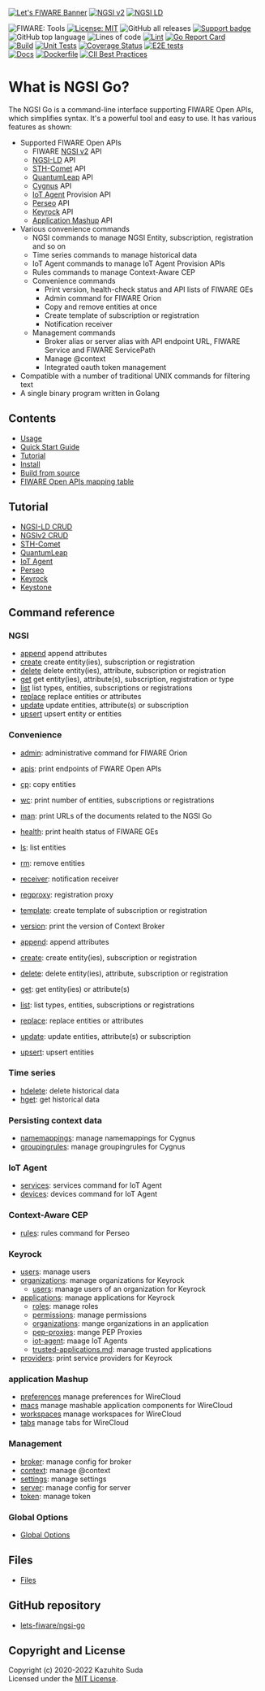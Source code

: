 [![Let's FIWARE Banner](https://raw.githubusercontent.com/lets-fiware/ngsi-go/gh-pages/img/lets-fiware-logo-non-free.png)](https://www.letsfiware.jp/)
[![NGSI v2](https://img.shields.io/badge/NGSI-v2-5dc0cf.svg)](https://fiware-ges.github.io/orion/api/v2/stable/)
[![NGSI LD](https://img.shields.io/badge/NGSI-LD-d6604d.svg)](https://www.etsi.org/deliver/etsi_gs/CIM/001_099/009/01.03.01_60/gs_cim009v010301p.pdf)

![FIWARE: Tools](https://nexus.lab.fiware.org/repository/raw/public/badges/chapters/deployment-tools.svg)
[![License: MIT](https://img.shields.io/github/license/lets-fiware/ngsi-go.svg)](https://opensource.org/licenses/MIT)
![GitHub all releases](https://img.shields.io/github/downloads/lets-fiware/ngsi-go/total)
[![Support badge](https://img.shields.io/badge/tag-fiware-orange.svg?logo=stackoverflow)](https://stackoverflow.com/questions/tagged/fiware+ngsi-go)
<br/>
![GitHub top language](https://img.shields.io/github/languages/top/lets-fiware/ngsi-go)
![Lines of code](https://img.shields.io/tokei/lines/github/lets-fiware/ngsi-go)
[![Lint](https://github.com/lets-fiware/ngsi-go/actions/workflows/lint.yml/badge.svg)](https://github.com/lets-fiware/ngsi-go/actions/workflows/lint.yml)
[![Go Report Card](https://goreportcard.com/badge/github.com/lets-fiware/ngsi-go)](https://goreportcard.com/report/github.com/lets-fiware/ngsi-go)
<br/>
[![Build](https://github.com/lets-fiware/ngsi-go/actions/workflows/build.yml/badge.svg)](https://github.com/lets-fiware/ngsi-go/actions/workflows/build.yml)
[![Unit Tests](https://github.com/lets-fiware/ngsi-go/actions/workflows/unit-test.yml/badge.svg)](https://github.com/lets-fiware/ngsi-go/actions/workflows/unit-test.yml)
[![Coverage Status](https://coveralls.io/repos/github/lets-fiware/ngsi-go/badge.svg?branch=main)](https://coveralls.io/github/lets-fiware/ngsi-go?branch=main)
[![E2E tests](https://github.com/lets-fiware/ngsi-go/actions/workflows/e2e-test.yml/badge.svg)](https://github.com/lets-fiware/ngsi-go/actions/workflows/e2e-test.yml)
<br/>
[![Docs](https://github.com/lets-fiware/ngsi-go/actions/workflows/docs.yml/badge.svg)](https://github.com/lets-fiware/ngsi-go/actions/workflows/docs.yml)
[![Dockerfile](https://github.com/lets-fiware/ngsi-go/actions/workflows/dockerfile.yml/badge.svg)](https://github.com/lets-fiware/ngsi-go/actions/workflows/dockerfile.yml)
[![CII Best Practices](https://bestpractices.coreinfrastructure.org/projects/4973/badge)](https://bestpractices.coreinfrastructure.org/projects/4973)

# What is NGSI Go?

The NGSI Go is a command-line interface supporting FIWARE Open APIs, which simplifies syntax.
It's a powerful tool and easy to use. It has various features as shown:

-   Supported FIWARE Open APIs
    -   FIWARE [NGSI v2](https://fiware-ges.github.io/orion/api/v2/stable/) API
    -   [NGSI-LD](https://www.etsi.org/deliver/etsi_gs/CIM/001_099/009/01.03.01_60/gs_cim009v010301p.pdf) API
    -   [STH-Comet](https://github.com/telefonicaid/fiware-sth-comet) API
    -   [QuantumLeap](https://github.com/orchestracities/ngsi-timeseries-api) API
    -   [Cygnus](https://github.com/telefonicaid/fiware-cygnus/blob/master/doc/cygnus-common/installation_and_administration_guide/management_interface_v1.md) API
    -   [IoT Agent](https://github.com/telefonicaid/iotagent-node-lib/blob/master/doc/apiary/iotagent.apib) Provision API
    -   [Perseo](https://github.com/telefonicaid/perseo-fe/blob/master/documentation/api.md) API
    -   [Keyrock](https://github.com/ging/fiware-idm/blob/master/apiary.apib) API
    -   [Application Mashup](https://github.com/Wirecloud/wirecloud/blob/develop/docs/restapi/applicationmashup.apib) API
-   Various convenience commands
    -   NGSI commands to manage NGSI Entity, subscription, registration and so on
    -   Time series commands to manage historical data
    -   IoT Agent commands to manage IoT Agent Provision APIs
    -   Rules commands to manage Context-Aware CEP
    -   Convenience commands
        -   Print version, health-check status and API lists of FIWARE GEs
        -   Admin command for FIWARE Orion
        -   Copy and remove entities at once
        -   Create template of subscription or registration
        -   Notification receiver
    -   Management commands
        -   Broker alias or server alias with API endpoint URL, FIWARE Service and FIWARE ServicePath
        -   Manage @context
        -   Integrated oauth token management
-   Compatible with a number of traditional UNIX commands for filtering text
-   A single binary program written in Golang

## Contents

-   [Usage](usage.md)
-   [Quick Start Guide](quick_start_guide.md)
-   [Tutorial](tutorial/index.md)
-   [Install](install.md)
-   [Build from source](build_source.md)
-   [FIWARE Open APIs mapping table](apis_mapping_table.md)

## Tutorial

-   [NGSI-LD CRUD](tutorial/ngsi-ld-crud.md)
-   [NGSIv2 CRUD](tutorial/ngsi-v2-crud.md)
-   [STH-Comet](tutorial/comet.md)
-   [QuantumLeap](tutorial/quantumleap.md)
-   [IoT Agent](tutorial/iot-agent.md)
-   [Perseo](tutorial/perseo.md)
-   [Keyrock](tutorial/keyrock.md)
-   [Keystone](tutorial/keystone.md)

## Command reference

### NGSI

-   [append](ngsi/append.md) append attributes
-   [create](ngsi/create.md) create entity(ies), subscription or registration
-   [delete](ngsi/delete.md) delete entity(ies), attribute, subscription or registration
-   [get](ngsi/get.md) get entity(ies), attribute(s), subscription, registration or type
-   [list](ngsi/list.md) list types, entities, subscriptions or registrations
-   [replace](ngsi/replace.md) replace entities or attributes
-   [update](ngsi/update.md) update entities, attribute(s) or subscription
-   [upsert](ngsi/upsert.md) upsert entity or entities

### Convenience

-   [admin](convenience/admin.md): administrative command for FIWARE Orion
-   [apis](convenience/apis.md): print endpoints of FWARE Open APIs
-   [cp](convenience/cp.md): copy entities
-   [wc](convenience/wc.md): print number of entities, subscriptions or registrations
-   [man](convenience/man.md): print  URLs of the documents related to the NGSI Go
-   [health](convenience/health.md): print health status of FIWARE GEs
-   [ls](convenience/ls.md): list entities
-   [rm](convenience/rm.md): remove entities
-   [receiver](convenience/receiver.md): notification receiver
-   [regproxy](convenience/regproxy.md): registration proxy
-   [template](convenience/template.md): create template of subscription or registration
-   [version](convenience/version.md): print the version of Context Broker

-   [append](ngsi/append.md): append attributes
-   [create](ngsi/create.md): create entity(ies), subscription or registration
-   [delete](ngsi/delete.md): delete entity(ies), attribute, subscription or registration
-   [get](ngsi/get.md): get entity(ies) or attribute(s)
-   [list](ngsi/list.md): list types, entities, subscriptions or registrations
-   [replace](ngsi/replace.md): replace entities or attributes
-   [update](ngsi/update.md): update entities, attribute(s) or subscription
-   [upsert](ngsi/upsert.md): upsert entities

### Time series

-   [hdelete](time_series/hdelete.md): delete historical data
-   [hget](time_series/hget.md): get historical data

### Persisting context data

-   [namemappings](cygnus/namemappings.md): manage namemappings for Cygnus
-   [groupingrules](cygnus/groupingrules.md): manage groupingrules for Cygnus

### IoT Agent

-   [services](iot_agent/services.md): services command for IoT Agent
-   [devices](iot_agent/devices.md): devices command for IoT Agent

### Context-Aware CEP

-   [rules](cep/rules.md): rules command for Perseo

### Keyrock

-   [users](keyrock/users.md): manage users
-   [organizations](keyrock/organizations.md): manage organizations for Keyrock
    -   [users](keyrock/organizations-users.md): manage users of an organization for Keyrock
-   [applications](keyrock/applications.md): manage applications for Keyrock
    -   [roles](keyrock/applications-roles.md): manage roles
    -   [permissions](keyrock/applications-permissions.md): manage permissions
    -   [organizations](keyrock/applications-organizations.md): mange organizations in an application
    -   [pep-proxies](keyrock/applications-pep-proxies.md): mange PEP Proxies
    -   [iot-agent](keyrock/applications-iot-agent.md): maage IoT Agents
    -   [trusted-applications.md](keyrock/applications-trusted-applications.md): manage trusted applications
-   [providers](keyrock/providers.md): print service providers for Keyrock

### application Mashup

-   [preferences](wirecloud/preferences.md) manage preferences for WireCloud
-   [macs](wirecloud/macs/md) manage mashable application components for WireCloud
-   [workspaces](wirecloud/workspaces.md) manage workspaces for WireCloud
-   [tabs](wirecloud/tabs.md) manage tabs for WireCloud

### Management

-   [broker](management/broker.md): manage config for broker
-   [context](management/context.md): manage @context
-   [settings](management/settings.md):  manage settings
-   [server](management/server.md): manage config for server
-   [token](management/token.md): manage token

### Global Options

-   [Global Options](global.md)

## Files

-   [Files](files.md)

## GitHub repository

-   [lets-fiware/ngsi-go](https://github.com/lets-fiware/ngsi-go/)

## Copyright and License

Copyright (c) 2020-2022 Kazuhito Suda<br>
Licensed under the [MIT License](https://raw.githubusercontent.com/lets-fiware/ngsi-go/main/LICENSE).
